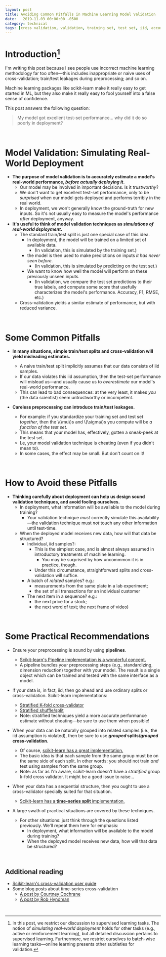 ```yaml
---
layout: post
title: Avoiding Common Pitfalls in Machine Learning Model Validation
date:   2019-11-03 00:00:00 -0500
category: technical 
tags: [cross validation, validation, training set, test set, iid, accuracy] 
---
```


# Introduction[^1] 

I'm writing this post because I see people use incorrect
machine learning methodology far too often&mdash;this includes inappropriate 
or naive uses of cross-validation; train/test leakages during preprocessing; and so on. 

Machine learning packages like scikit-learn make it really easy to get started in ML, 
but they also make it really easy to fool yourself into a false sense of confidence.

This post answers the following question:

> My model got excellent test-set performance... why did it do so poorly in deployment?

[^1]: In this post, we restrict our discussion to supervised learning tasks. The notion of _simulating real-world deployment_ holds for other tasks (e.g., active or reinforcement learning), but all detailed discussion pertains to supervised learning. Furthermore, we restrict ourselves to batch-wise learning tasks&mdash;online learning presents other subtleties for validation.

<br> 

# Model Validation: Simulating Real-World Deployment
* **The purpose of model validation is to accurately estimate a model's real-world performance, _before actually deploying it_.**
    * Our model may be involved in important decisions. Is it _trustworthy_?
    * We don't want to get excellent test-set performance, only to be _surprised_ when our model gets deployed and performs terribly in the real world.
    * In deployment, we won't generally know the ground-truth for new inputs.
    So it's not usually easy to measure the model's performance _after_ deployment, anyway.
* **It's useful to think of model validation techniques as _simulations of real-world deployment._**
    - The standard train/test split is just one special case of this idea.
        * In deployment, the model will be trained on a limited set of available data. 
            - (In validation, this is simulated by the training set.)
        * the model is then used to make predictions on inputs _it has never seen before_.
            - (In validation, this is simulated by predicting on the test set.)
        * We want to know how well the model will perform on these previously unseen inputs.
            - (In validation, we compare the test set predictions to their true labels, and compute some score that usefully characterizes the model's performance. Accuracy, F1, RMSE, etc.)
    - Cross-validation yields a similar estimate of performance, but with reduced variance.

<br>

# Some Common Pitfalls

* **In many situations, simple train/test splits and cross-validation will yield misleading estimates.**
    - A naive train/test split implicitly assumes that our data consists of iid samples.
    - If our data violates this iid assumption, then the test-set performance will mislead us&mdash;and usually cause us to _overestimate_ our model's real-world performance.
    - This can lead to bad consequences: at the very least, it makes _you_ (the data scientist) seem untrustworthy or incompetent.

* **Careless preprocessing can introduce train/test leakages.**
    - For example: if you standardize your training set and test set _together_, then the \\(\mu\\)s and \\(\sigma\\)s you compute will be _a function of the test set_.
    - This means that your model has, effectively, gotten a sneak-peek at the test set.
    - I.e, your model validation technique is cheating (even if you didn't mean to).
    - In some cases, the effect may be small. But don't count on it!

<br> 

# How to Avoid these Pitfalls

* **Thinking carefully about deployment can help us design sound validation techniques, and avoid fooling ourselves.** 
    * In deployment, what information will be available to the model during training?
        - Your validation technique _must_ correctly simulate this availability&mdash;the validation technique must _not_ touch any other information until test-time.
    * When the deployed model receives new data, how will that data be structured?
        - Individual, iid samples?:
            * This is the simplest case, and is almost always assumed in introductory treatments of machine learning.
                - You may be surprised by how uncommmon it is in practice, though.
            * Under this circumstance, straightforward splits and cross-validation will suffice.
        - A batch of _related_ samples? e.g.:
            * measurements from the same plate in a lab experiment;
            * the set of all transactions for an individual customer
        - The next item in a sequence? e.g.:
            * the next price for a stock; 
            * the next word of text; the next frame of video)

<br>

# Some Practical Recommendations

* Ensure your preprocessing is sound by using **pipelines**.
    - [Scikit-learn's Pipeline implementation is a wonderful concept.](https://scikit-learn.org/stable/modules/generated/sklearn.pipeline.Pipeline.html)
    - A pipeline bundles your preprocessing steps (e.g., standardizing, dimension reduction) together with your model. The result is a single object which can be trained and tested with the same interface as a model.

* If your data is, in fact, iid, then go ahead and use ordinary splits or cross-validation. Scikit-learn implementations:
    - [Stratified K-fold cross-validator](https://scikit-learn.org/stable/modules/generated/sklearn.model_selection.StratifiedKFold.html#sklearn.model_selection.StratifiedKFold)
    - [Stratified shuffle/split](https://scikit-learn.org/stable/modules/generated/sklearn.model_selection.StratifiedShuffleSplit.html#sklearn.model_selection.StratifiedShuffleSplit)
    - Note: stratified techniques yield a more accurate performance estimate without cheating&mdash;be sure to use them when possible!

* When your data can be naturally grouped into related samples (i.e., the iid assumption is violated), then be sure to use **_grouped_ splits/_grouped_ cross-validation**.
    - Of course, [scikit-learn has a great implementation.](https://scikit-learn.org/stable/modules/generated/sklearn.model_selection.GroupKFold.html)
    - The basic idea is that each sample from the same group must be on the same side of each split.  In other words: you should not train _and_ test using samples from the same group.
    - Note: as far as I'm aware, scikit-learn doesn't have a _stratified_ group k-fold cross validator. It might be a good issue to raise...
* When your data has a sequential structure, then you ought to use a cross-validator specially suited for that situation.
    - [Scikit-learn has a **time-series split** implementation.](https://scikit-learn.org/stable/modules/cross_validation.html#timeseries-cv)
* A large swath of practical situations are covered by these techniques.
    - For other situations: just think through the questions listed previously.
    We'll repeat them here for emphasis:
        * In deployment, what information will be available to the model during training?
        * When the deployed model receives new data, how will that data be structured?

<br>

## Additional reading
- [Scikit-learn's cross-validation user guide](https://scikit-learn.org/stable/modules/cross_validation.html)
- Some blog posts about time-series cross-validation
    * [A post by Courtney Cochrane](https://towardsdatascience.com/time-series-nested-cross-validation-76adba623eb9)
    * [A post by Rob Hyndman](https://robjhyndman.com/hyndsight/tscv/)

<br>

